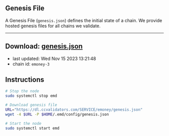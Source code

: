 ## Genesis File
A Genesis File (`genesis.json`) defines the initial state of a chain. We provide hosted genesis files for all chains we validate.

---
**Download: [genesis.json](https://dl.ccvalidators.com/SERVICE/emoney/genesis.json)**
---

- last updated: Wed Nov 15 2023 13:21:48
- chain id: `emoney-3`

## Instructions
```sh
# Stop the node
sudo systemctl stop emd

# Download genesis file
URL="https://dl.ccvalidators.com/SERVICE/emoney/genesis.json"
wget -4 $URL -P $HOME/.emd/config/genesis.json

# Start the node
sudo systemctl start emd
```
